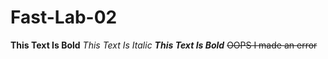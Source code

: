 # Fast-Lab-02
**This Text Is Bold**
*This Text Is Italic*
***This Text Is Bold***
~~OOPS I made an error~~
